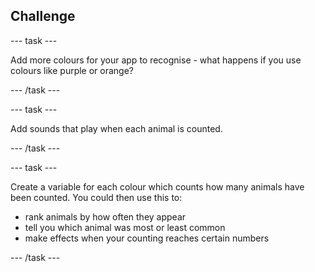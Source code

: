 ## Challenge

--- task ---

Add more colours for your app to recognise - what happens if you use colours like purple or orange?

--- /task ---

--- task ---

Add sounds that play when each animal is counted.

--- /task ---

--- task ---

Create a variable for each colour which counts how many animals have been counted. You could then use this to: 

- rank animals by how often they appear
- tell you which animal was most or least common
- make effects when your counting reaches certain numbers

--- /task ---

